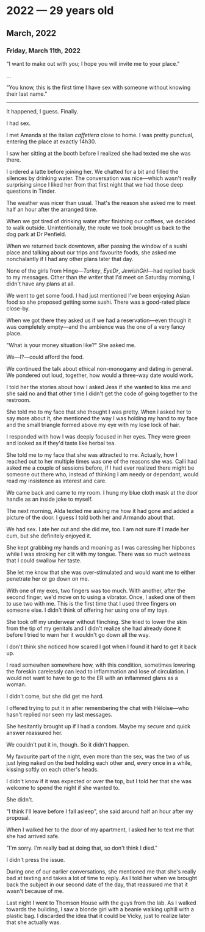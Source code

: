 # 2022 — 29 years old

## March, 2022

### Friday, March 11th, 2022
"I want to make out with you; I hope you will invite me to your place."

...

"You know, this is the first time I have sex with someone without knowing their last name."

---

It happened, I guess. Finally.

I had sex.

I met Amanda at the italian _caffetiera_ close to home.
I was pretty punctual, entering the place at exactly 14h30.

I saw her sitting at the booth before I realized she had texted me she was there.

I ordered a latte before joining her.
We chatted for a bit and filled the silences by drinking water.
The conversation was nice—which wasn't really surprising since I liked her from
that first night that we had those deep questions in Tinder.

The weather was nicer than usual.
That's the reason she asked me to meet half an hour after the arranged time.

When we got tired of drinking water after finishing our coffees,
we decided to walk outside.
Unintentionally, the route we took brought us back to the dog park at Dr Penfield.

When we returned back downtown,
after passing the window of a sushi place and talking about our trips and
favourite foods,
she asked me nonchalantly if I had any other plans later that day.

None of the girls from Hinge—_Turkey_, _EyeDr_, _JewishGirl_—had replied back to
my messages.
Other than _the writer_ that I'd meet on Saturday morning,
I didn't have any plans at all.

We went to get some food.
I had just mentioned I've been enjoying Asian food so she proposed getting
some sushi.
There was a good-rated place close-by.

When we got there they asked us if we had a reservation—even though it was
completely empty—and the ambience was the one of a very fancy place.

"What is your money situation like?" She asked me.

We—I?—could afford the food.

We continued the talk about ethical non-monogamy and dating in general.
We pondered out loud, together, how would a three-way date would work.

I told her the stories about how I asked Jess if she wanted to kiss me and
she said no and that other time I didn't get the code of going together to the
restroom.

She told me to my face that she thought I was pretty.
When I asked her to say more about it, she mentioned the way I was holding
my hand to my face and the small triangle formed above my eye with my lose
lock of hair.

I responded with how I was deeply focused in her eyes.
They were green and looked as if they'd taste like herbal tea.

She told me to my face that she was attracted to me.
Actually, how I reached out to her multiple times was one of the reasons she was.
Calli had asked me a couple of sessions before,
if I had ever realized there might be someone out there who,
instead of thinking I am needy or dependant,
would read my insistence as interest and care.

We came back and came to my room.
I hung my blue cloth mask at the door handle as an inside joke to myself.

The next morning, Alda texted me asking me how it had gone and added a picture
of the door.
I guess I told both her and Armando about that.

We had sex.
I ate her out and she did me, too.
I am not sure if I made her cum, but she definitely enjoyed it.

She kept grabbing my hands and moaning as I was caressing her hipbones
while I was stroking her clit with my tongue.
There was so much wetness that I could swallow her taste.

She let me know that she was over-stimulated and would want me to either
penetrate her or go down on me.

With one of my exes, two fingers was too much.
With another, after the second finger, we'd move on to using a vibrator.
Once, I asked one of them to use two with me.
This is the first time that I used three fingers on someone else.
I didn't think of offering her using one of my toys.

She took off my underwear without flinching.
She tried to lower the skin from the tip of my genitals and I didn't realize
she had already done it before I tried to warn her
it wouldn't go down all the way.

I don't think she noticed how scared I got when I found it hard to get it
back up.

I read somewhen somewhere how, with this condition,
sometimes lowering the foreskin carelessly can lead to inflammation and
lose of circulation.
I would not want to have to go to the ER with an inflammed glans as a woman.

I didn't come, but she did get me hard.

I offered trying to put it in after remembering the chat with Héloïse—who
hasn't replied nor seen my last messages.

She hesitantly brought up if I had a condom.
Maybe my secure and quick answer reassured her.

We couldn't put it in, though. So it didn't happen.

My favourite part of the night, even more than the sex,
was the two of us just lying naked on the bed holding each other and,
every once in a while, kissing softly on each other's heads.

I didn't know if it was expected or over the top,
but I told her that she was welcome to spend the night if she wanted to.

She didn't.

"I think I'll leave before I fall asleep",
she said around half an hour after my proposal.

When I walked her to the door of my apartment,
I asked her to text me that she had arrived safe.

"I'm sorry.
I'm really bad at doing that, so don't think I died."

I didn't press the issue.

During one of our earlier conversations,
she mentioned me that she's really bad at texting and takes a lot of time to reply.
As I told her when we brought back the subject in our second date of the day,
that reassured me that it wasn't because of me.

Last night I went to Thomson House with the guys from the lab.
As I walked towards the building,
I saw a blonde girl with a beanie walking uphill with a plastic bag.
I discarded the idea that it could be Vicky,
just to realize later that she actually was.
